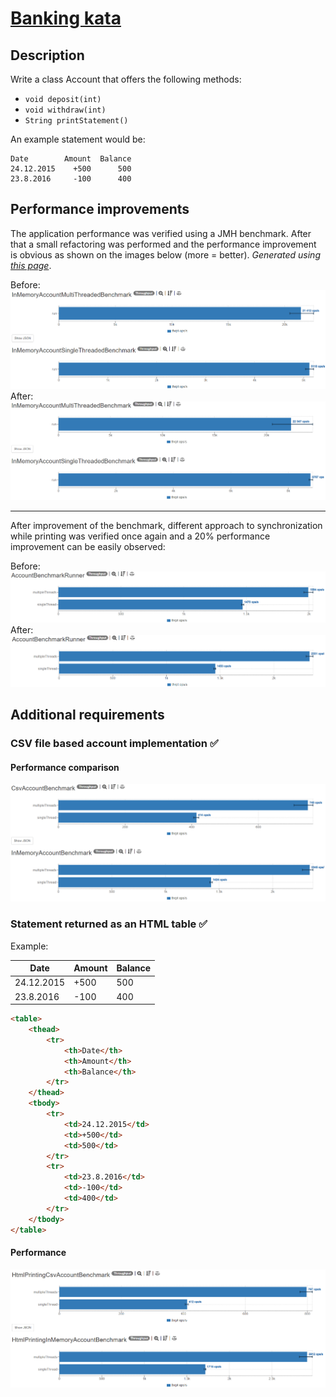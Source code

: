 # [Banking kata](https://kata-log.rocks/banking-kata)
## Description
Write a class Account that offers the following methods:
- `void deposit(int)` 
- `void withdraw(int)`
- `String printStatement()`

An example statement would be:

    Date        Amount  Balance
    24.12.2015    +500      500
    23.8.2016     -100      400

## Performance improvements
The application performance was verified using a JMH benchmark. After that a small refactoring was performed
and the performance improvement is obvious as shown on the images below (more = better).
_Generated using [this page](https://jmh.morethan.io/)_.

Before:
![before](performance/first/before.PNG)
After:
![after](performance/first/after.PNG)

---

After improvement of the benchmark, different approach to synchronization while printing was verified once again
and a 20% performance improvement can be easily observed:

Before:
![before](performance/second/before.PNG)
After:
![after](performance/second/after.PNG)

## Additional requirements

### CSV file based account implementation ✅
#### Performance comparison
![after](performance/inmemory-vs-csv.PNG)

### Statement returned as an HTML table ✅

Example:

<table>
    <thead>
        <tr>
            <th>Date</th>
            <th>Amount</th>
            <th>Balance</th>
        </tr>
    </thead>
    <tbody>
        <tr>
            <td>24.12.2015</td>
            <td>+500</td>
            <td>500</td>
        </tr>
        <tr>
            <td>23.8.2016</td>
            <td>-100</td>
            <td>400</td>
        </tr>
    </tbody>
</table>

```html
<table>
    <thead>
        <tr>
            <th>Date</th>
            <th>Amount</th>
            <th>Balance</th>
        </tr>
    </thead>
    <tbody>
        <tr>
            <td>24.12.2015</td>
            <td>+500</td>
            <td>500</td>
        </tr>
        <tr>
            <td>23.8.2016</td>
            <td>-100</td>
            <td>400</td>
        </tr>
    </tbody>
</table>
```

#### Performance
![after](performance/html-printing.PNG)